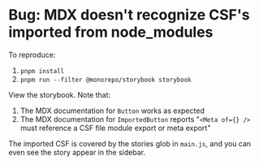 # Bug: MDX doesn't recognize CSF's imported from node_modules

To reproduce:

1. `pnpm install`
2. `pnpm run --filter @monorepo/storybook storybook`

View the storybook. Note that:

1. The MDX documentation for `Button` works as expected
2. The MDX documentation for `ImportedButton` reports "`<Meta of={} />` must reference a CSF file module export or meta export"

The imported CSF is covered by the stories glob in `main.js`, and you can even see the story appear in the sidebar.
